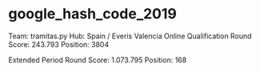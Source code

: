 # google_hash_code_2019

Team: tramitas.py
Hub: Spain / Everis Valencia
Online Qualification Round
Score: 243.793
Position: 3804

Extended Period Round
Score: 1.073.795
Position: 168
